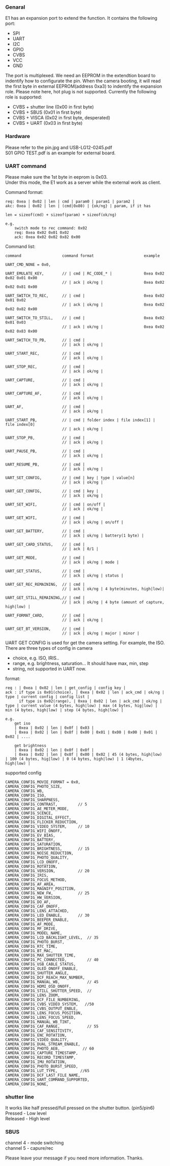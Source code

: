 ### Genaral
E1 has an expansion port to extend the function. It contains the following port:

- SPI
- UART
- I2C
- GPIO
- CVBS
- VCC
- GND

The port is multiplexed. We need an EEPROM in the extendtion board to indentify how to configurate the pin.
When the camera booting, it will read the first byte in external EEPROM(address 0xa3) to indentify the expansion role. Please note here, hot plug is not supported. Currently the following role is supported:

- CVBS + shutter line (0x00 in first byte)
- CVBS + SBUS (0x01 in first byte)
- CVBS + VISCA (0x02 in first byte, desperated)
- CVBS + UART (0x03 in first byte)

### Hardware
Please refer to the pin.jpg and USB-LG12-0245.pdf<br>
S01 GPIO TEST.pdf is an example for external board. 

### UART command
Please make sure the 1st byte in eeprom is 0x03.<br>
Under this mode, the E1 work as a server while the external work as client.<br>

Command format:

	req: 0xea | 0x02 | len | cmd | param0 | param1 | param2 |
	akc: 0xea | 0x02 | len | (cmd|0x80) | {ok/ng} | param, if it has

	len = sizeof(cmd) + sizeof(param) + sizeof(ok/ng)
	
	e.g.
		switch mode to rec command: 0x02
		req: 0xea 0x02 0x01 0x02
		ack: 0xea 0x02 0x02 0x82 0x00

Command list:

	command                  command format                      example        

	UART_CMD_NONE = 0x0,

    UART_EMULATE_KEY,        // | cmd | RC_CODE_* |              0xea 0x02 0x02 0x01 0x00
                             // | ack | ok/ng |                  0xea 0x02 0x02 0x81 0x00

    UART_SWITCH_TO_REC,      // | cmd |                          0xea 0x02 0x01 0x02
                             // | ack | ok/ng |					 0xea 0x02 0x02 0x82 0x00

    UART_SWITCH_TO_STILL,    // | cmd |                          0xea 0x02 0x01 0x03
                             // | ack | ok/ng |                  0xea 0x02 0x02 0x83 0x00

    UART_SWITCH_TO_PB,       // | cmd |
                             // | ack | ok/ng |

    UART_START_REC,          // | cmd |
                             // | ack | ok/ng |

    UART_STOP_REC,           // | cmd |
                             // | ack | ok/ng |

    UART_CAPTURE,            // | cmd |
                             // | ack | ok/ng |

    UART_CAPTURE_AF,         // | cmd |
                             // | ack | ok/ng |

    UART_AF,                 // | cmd |
                             // | ack | ok/ng |

    UART_START_PB,           // | cmd | folder index | file index[1] | file index[0]
                             // | ack | ok/ng |

    UART_STOP_PB,            // | cmd |
                             // | ack | ok/ng |

    UART_PAUSE_PB,           // | cmd |
                             // | ack | ok/ng |

    UART_RESUME_PB,          // | cmd |
                             // | ack | ok/ng |

    UART_SET_CONFIG,         // | cmd | key | type | value[n]
                             // | ack | ok/ng |

    UART_GET_CONFIG,         // | cmd | key |
							 // | ack | ok/ng |

    UART_SET_WIFI,           // | cmd | on/off |
                             // | ack | ok/ng |

    UART_GET_WIFI,           // | cmd |
                             // | ack | ok/ng | on/off |

    UART_GET_BATTERY,        // | cmd |
                             // | ack | ok/ng | battery(1 byte) |

    UART_GET_CARD_STATUS,    // | cmd |
                             // | ack | 0/1 |

    UART_GET_MODE,           // | cmd |
                             // | ack | ok/ng | mode |

    UART_GET_STATUS,         // | cmd |
                             // | ack | ok/ng | status |

    UART_GET_REC_REMAINING,  // | cmd |
                             // | ack | ok/ng | 4 byte(minutes, high|low)|

    UART_GET_STILL_REMAINING,// | cmd |
                             // | ack | ok/ng | 4 byte (amount of capture, high|low) |

    UART_FORMAT_CARD,        // | cmd |
                             // | ack | ok/ng |

    UART_GET_BT_VERSION,     // | cmd |
                             // | ack | ok/ng | major | minor |

UART GET CONFIG is used for get the camera setting. For example, the ISO.
There are three types of config in camera

- choice, e.g. ISO, IRIS..
- range, e.g. brightness, saturation... It should have max, min, step
- string, not supported in UART now.

format:

	req : | 0xea | 0x02 | len | get_config | config key | 
	ack : if type is 0x01(choice), | 0xea | 0x02 | len | ack_cmd | ok/ng | type | current config | config list |
		  if type is 0x02(range), | 0xea | 0x02 | len | ack_cmd | ok/ng | type | current value (4 bytes, high|low) | max (4 bytes, hig|low) | min (4 bytes, high|low) | step (4 bytes, high|low) |
	
	e.g.
		get iso
		| 0xea | 0x02 | len | 0x0f | 0x03 |
		| 0xea | 0x02 | len | 0x8f | 0x00 | 0x01 | 0x00 | 0x00 | 0x01 | 0x02 | ....

		get brightness
		| 0xea | 0x02 | len | 0x0f | 0x0f |
		| 0xea | 0x02 | len | 0x8f | 0x00 | 0x02 | 45 (4 bytes, high|low) | 100 (4 bytes, hig|low) | 0 (4 bytes, high|low) | 1 (4bytes, high|low) |

supported config

	CAMERA_CONFIG_MOVIE_FORMAT = 0x0,
    CAMERA_CONFIG_PHOTO_SIZE,
    CAMERA_CONFIG_WB,
    CAMERA_CONFIG_ISO,
    CAMERA_CONFIG_SHARPNESS,
    CAMERA_CONFIG_CONTRAST,         // 5
    CAMERA_CONFIG_AE_METER_MODE,
    CAMERA_CONFIG_SCENCE,
    CAMERA_CONFIG_DIGITAL_EFFECT,
    CAMERA_CONFIG_FLICKER_REDUCTION,
    CAMERA_CONFIG_VIDEO_SYSTEM,     // 10
    CAMERA_CONFIG_WIFI_ONOFF,
    CAMERA_CONFIG_EV_BIAS,
    CAMERA_CONFIG_BATTERY,
    CAMERA_CONFIG_SATURATION,
    CAMERA_CONFIG_BRIGHTNESS,       // 15
    CAMERA_CONFIG_NOISE_REDUCTION,
    CAMERA_CONFIG_PHOTO_QUALITY,
    CAMERA_CONFIG_LCD_ONOFF,
    CAMERA_CONFIG_ROTATION,
    CAMERA_CONFIG_VERSION,          // 20
    CAMERA_CONFIG_IRIS,
    CAMERA_CONFIG_FOCUS_METHOD,
    CAMERA_CONFIG_AF_AREA,
    CAMERA_CONFIG_MAGNIFY_POSITION,
    CAMERA_CONFIG_NEW_FW,           // 25
    CAMERA_CONFIG_HW_VERSION,
    CAMERA_CONFIG_DO_AF,
    CAMERA_CONFIG_CAF_ONOFF,
    CAMERA_CONFIG_LENS_ATTACHED,
    CAMERA_CONFIG_LED_ENABLE,       // 30
    CAMERA_CONFIG_BEEPER_ENABLE,
    CAMERA_CONFIG_AF_MODE,
    CAMERA_CONFIG_MF_DRIVE,
    CAMERA_CONFIG_MODEL_NAME,
    CAMERA_CONFIG_LCD_BACKLIGHT_LEVEL,  // 35
    CAMERA_CONFIG_PHOTO_BURST,
    CAMERA_CONFIG_RTC_TIME,
    CAMERA_CONFIG_BT_MAC,
    CAMERA_CONFIG_MAX_SHUTTER_TIME,
    CAMERA_CONFIG_PC_CONNECTED,         // 40
    CAMERA_CONFIG_USB_CABLE_STATUS,
    CAMERA_CONFIG_OLED_ONOFF_ENABLE,
    CAMERA_CONFIG_SHUTTER_ANGLE,
    CAMERA_CONFIG_DCF_REACH_MAX_NUMBER,
    CAMERA_CONFIG_MANUAL_WB,            // 45
    CAMERA_CONFIG_HDMI_OSD_ONOFF,
    CAMERA_CONFIG_STILL_SHUTTER_SPEED,  //
    CAMERA_CONFIG_LENS_ZOOM,
    CAMERA_CONFIG_DCF_FILE_NUMBERING,
    CAMERA_CONFIG_CVBS_VIDEO_SYSTEM,   //50
    CAMERA_CONFIG_CVBS_OUTPUT_ENBLE,
    CAMERA_CONFIG_LENS_FOCUS_POSITION,
    CAMERA_CONFIG_LENS_FOCUS_SPEED,
    CAMERA_CONFIG_MANUAL_WB_TINT,
    CAMERA_CONFIG_CAF_RANGE,            // 55
    CAMERA_CONFIG_CAF_SENSITIVITY,
    CAMERA_CONFIG_ENC_ROTATION,
    CAMERA_CONFIG_VIDEO_QUALITY,
    CAMERA_CONFIG_DUAL_STREAM_ENABLE,
    CAMERA_CONFIG_PHOTO_AEB,          // 60
    CAMERA_CONFIG_CAPTURE_TIMESTAMP,
    CAMERA_CONFIG_RECORD_TIMESTAMP,
    CAMERA_CONFIG_IMU_ROTATION,
    CAMERA_CONFIG_PHOTO_BURST_SPEED,
    CAMERA_CONFIG_LUT_TYPE,          //65
    CAMERA_CONFIG_DCF_LAST_FILE_NAME,
    CAMERA_CONFIG_UART_COMMAND_SUPPORTED,
    CAMERA_CONFIG_NONE,

### shutter line
It works like half pressed/full pressed on the shutter button. (pin5/pin6)<br>
Pressed - Low level<br>
Released - High level<br>
	
### SBUS
channel 4 - mode switching<br>
channel 5 - capure/rec<br>

Please leave your message if you need more information. Thanks.
		
		


